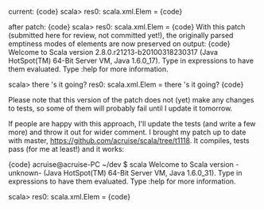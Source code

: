 current:
{code}
scala> <abc/>
res0: scala.xml.Elem = <abc></abc>
{code}

after patch:
{code}
scala> <abc/>
res0: scala.xml.Elem = <abc/>
{code}
With this patch (submitted here for review, not committed yet!), the originally parsed emptiness modes of elements are now preserved on output:
{code}
Welcome to Scala version 2.8.0.r21213-b20100318230317 (Java HotSpot(TM) 64-Bit Server VM, Java 1.6.0_17).
Type in expressions to have them evaluated.
Type :help for more information.

scala> <hi>there <man/><how></how>'s it going?</hi>
res0: scala.xml.Elem = <hi>there <man/><how></how>'s it going?</hi>
{code}

Please note that this version of the patch does not (yet) make any changes to tests, so some of them will probably fail until I update it tomorrow.

If people are happy with this approach, I'll update the tests (and write a few more) and throw it out for wider comment.
I brought my patch up to date with master, https://github.com/acruise/scala/tree/t1118.  It compiles, tests pass (for me at least!) and it works:

{code}
acruise@acruise-PC ~/dev
$ scala
Welcome to Scala version -unknown- (Java HotSpot(TM) 64-Bit Server VM, Java 1.6.0_31).
Type in expressions to have them evaluated.
Type :help for more information.

scala> <hithere/>
res0: scala.xml.Elem = <hithere/>
{code}
